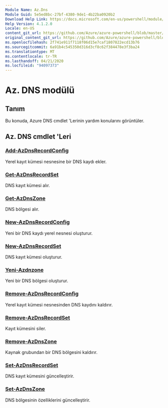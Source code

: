 ```yaml
---
Module Name: Az.Dns
Module Guid: 5e5ed8bc-27bf-4380-9de1-4b22ba0920b2
Download Help Link: https://docs.microsoft.com/en-us/powershell/module/az.dns
Help Version: 4.1.2.0
Locale: en-US
content_git_url: https://github.com/Azure/azure-powershell/blob/master/src/Dns/Dns/help/Az.DNS.md
original_content_git_url: https://github.com/Azure/azure-powershell/blob/master/src/Dns/Dns/help/Az.DNS.md
ms.openlocfilehash: 2f741e911f7118f06d15e7caf1807822ecd13b76
ms.sourcegitcommit: 6a91b4c545350d316d3cf8c62f384478e3f3ba24
ms.translationtype: MT
ms.contentlocale: tr-TR
ms.lasthandoff: 04/21/2020
ms.locfileid: "94097373"
---
```

# Az. DNS modülü
## Tanım
Bu konuda, Azure DNS cmdlet 'Lerinin yardım konularını görüntüler.

## Az. DNS cmdlet 'Leri
### [Add-AzDnsRecordConfig](Add-AzDnsRecordConfig.md)
Yerel kayıt kümesi nesnesine bir DNS kaydı ekler.

### [Get-AzDnsRecordSet](Get-AzDnsRecordSet.md)
DNS kayıt kümesi alır.

### [Get-AzDnsZone](Get-AzDnsZone.md)
DNS bölgesi alır.

### [New-AzDnsRecordConfig](New-AzDnsRecordConfig.md)
Yeni bir DNS kaydı yerel nesnesi oluşturur.

### [New-AzDnsRecordSet](New-AzDnsRecordSet.md)
DNS kayıt kümesi oluşturur.

### [Yeni-Azdnzone](New-AzDnsZone.md)
Yeni bir DNS bölgesi oluşturur.

### [Remove-AzDnsRecordConfig](Remove-AzDnsRecordConfig.md)
Yerel kayıt kümesi nesnesinden DNS kaydını kaldırır.

### [Remove-AzDnsRecordSet](Remove-AzDnsRecordSet.md)
Kayıt kümesini siler.

### [Remove-AzDnsZone](Remove-AzDnsZone.md)
Kaynak grubundan bir DNS bölgesini kaldırır.

### [Set-AzDnsRecordSet](Set-AzDnsRecordSet.md)
DNS kayıt kümesini güncelleştirir.

### [Set-AzDnsZone](Set-AzDnsZone.md)
DNS bölgesinin özelliklerini güncelleştirir.

